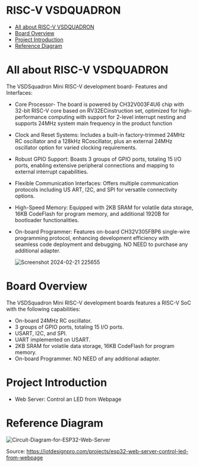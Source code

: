 # RISC-V VSDQUADRON


- [All about RISC-V VSDQUADRON](#all-about-risc-v-vsdquadron)
- [Board Overview](#board-overview)
- [Project Introduction](#project-introduction)
- [Reference Diagram](#reference-diagram)

# All about RISC-V VSDQUADRON

The VSDSquadron Mini RISC-V development board- Features and Interfaces:
 
 
 - Core Processor- The board is powered by CH32V003F4U6 chip with 32-bit RISC-V core based
 on RV32ECinstruction set, optimized for high-performance computing with support for 2-level
 interrupt nesting and supports 24MHz system main frequency in the product function
 
 - Clock and Reset Systems: Includes a built-in factory-trimmed 24MHz RC oscillator and a
 128kHz RCoscillator, plus an external 24MHz oscillator option for varied clocking requirements.
 
 - Robust GPIO Support: Boasts 3 groups of GPIO ports, totaling 15 I/O ports, enabling
 extensive peripheral connections and mapping to external interrupt capabilities.
 
 - Flexible Communication Interfaces: Offers multiple communication protocols including US
ART, I2C, and SPI for versatile connectivity options.

 - High-Speed Memory: Equipped with 2KB SRAM for volatile data storage, 16KB CodeFlash
 for program memory, and additional 1920B for bootloader functionalities.
 
 - On-board Programmer: Features on-board CH32V305FBP6 single-wire programming protocol, enhancing development efficiency with seamless code deployment and debugging. NO NEED to purchase any additional adapter.

   ![Screenshot 2024-02-21 225655](https://github.com/mzmdirfan/RSIC-V-vsdsquadron/assets/100523407/a634c0dc-9602-4b24-a75f-78ba2490cbde)

 # Board Overview
 The VSDSquadron Mini RISC-V development boards features a RISC-V SoC with the following
 capabilities:
 
 - On-board 24MHz RC oscillator.
 - 3 groups of GPIO ports, totaling 15 I/O ports.
 - USART, I2C, and SPI.
 - UART implemented on USART.
 - 2KB SRAM for volatile data storage, 16KB CodeFlash for program memory.
 - On-board Programmer. NO NEED of any additional adapter.

 # Project Introduction

  - Web Server:  Control an LED from Webpage

 # Reference Diagram

   ![Circuit-Diagram-for-ESP32-Web-Server](https://github.com/mzmdirfan/RSIC-V-vsdsquadron/assets/100523407/ec941fa4-d937-431c-8e03-f7ccc9054f55)

   Source: https://iotdesignpro.com/projects/esp32-web-server-control-led-from-webpage
